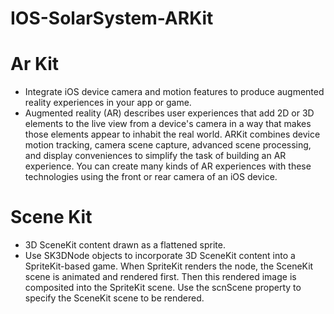 # IOS-SolarSystem-ARKit
# Ar Kit

* Integrate iOS device camera and motion features to produce augmented reality experiences in your app or game.
* Augmented reality (AR) describes user experiences that add 2D or 3D elements to the live view from a device's camera in a way that makes those elements appear to inhabit the real world. ARKit combines device motion tracking, camera scene capture, advanced scene processing, and display conveniences to simplify the task of building an AR experience. You can create many kinds of AR experiences with these technologies using the front or rear camera of an iOS device.

# Scene Kit

* 3D SceneKit content drawn as a flattened sprite.
* Use SK3DNode objects to incorporate 3D SceneKit content into a SpriteKit-based game. When SpriteKit renders the node, the SceneKit scene is animated and rendered first. Then this rendered image is composited into the SpriteKit scene. Use the scnScene property to specify the SceneKit scene to be rendered.
